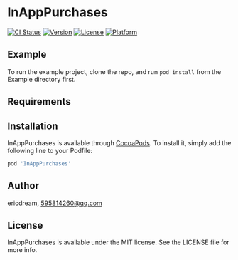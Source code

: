 # InAppPurchases

[![CI Status](https://img.shields.io/travis/ericdream/InAppPurchases.svg?style=flat)](https://travis-ci.org/ericdream/InAppPurchases)
[![Version](https://img.shields.io/cocoapods/v/InAppPurchases.svg?style=flat)](https://cocoapods.org/pods/InAppPurchases)
[![License](https://img.shields.io/cocoapods/l/InAppPurchases.svg?style=flat)](https://cocoapods.org/pods/InAppPurchases)
[![Platform](https://img.shields.io/cocoapods/p/InAppPurchases.svg?style=flat)](https://cocoapods.org/pods/InAppPurchases)

## Example

To run the example project, clone the repo, and run `pod install` from the Example directory first.

## Requirements

## Installation

InAppPurchases is available through [CocoaPods](https://cocoapods.org). To install
it, simply add the following line to your Podfile:

```ruby
pod 'InAppPurchases'
```

## Author

ericdream, 595814260@qq.com

## License

InAppPurchases is available under the MIT license. See the LICENSE file for more info.
